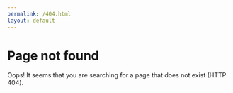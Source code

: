 ```yaml
---
permalink: /404.html
layout: default
---
```


# Page not found
Oops! It seems that you are searching for a page that does not exist (HTTP 404).